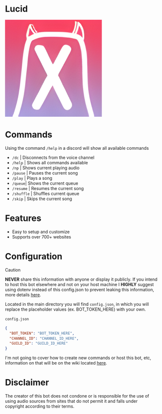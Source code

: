 # Lucid

![LucidImage](https://github.com/josephdorman/lucid/blob/main/src/assets/lucidbot.jpg)

# Commands

Using the command `/help` in a discord will show all available commands

- `/dc` | Disconnects from the voice channel
- `/help` | Shows all commands available
- `/np` | Shows current playing audio
- `/pause` | Pauses the current song
- `/play` | Plays a song
- `/queue`| Shows the current queue
- `/resume` | Resumes the current song
- `/shuffle` | Shuffles current queue
- `/skip` | Skips the current song

# Features

- Easy to setup and customize
- Supports over 700+ websites

# Configuration

> [!CAUTION]
> **NEVER** share this information with anyone or display it publicly. If you intend to host this bot elsewhere and not on your host machine I **HIGHLY** suggest using dotenv instead of this config.json to prevent leaking this information, more details [here](https://github.com/josephdorman/lucid/wiki).

Located in the main directory you will find `config.json`, in which you will replace the placeholder values (ex. BOT_TOKEN_HERE) with your own.

`config.json`

```json
{
  "BOT_TOKEN": "BOT_TOKEN_HERE",
  "CHANNEL_ID": "CHANNEL_ID_HERE",
  "GUILD_ID": "GUILD_ID_HERE"
}
```

I'm not going to cover how to create new commands or host this bot, etc, information on that will be on the wiki located [here](https://github.com/josephdorman/lucid/wiki).

# Disclaimer

The creator of this bot does not condone or is responsible for the use of using audio sources from sites that do not permit it and falls under copyright according to their terms.
